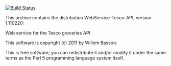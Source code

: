 [![Build Status](https://travis-ci.org/davehodg/Webservice-Tesco-API.svg?branch=v2_additions)](https://travis-ci.org/davehodg/Webservice-Tesco-API)

This archive contains the distribution WebService-Tesco-API,
version 1.110220:

  Web service for the Tesco groceries API

This software is copyright (c) 2011 by Willem Basson.

This is free software; you can redistribute it and/or modify it under
the same terms as the Perl 5 programming language system itself.


